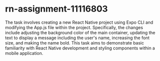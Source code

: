 # rn-assignment-11116803

The task involves creating a new React Native project using Expo CLI and modifying the App.js file within the project. Specifically, the changes include adjusting the background color of the main container, updating the text to display a message including the user's name, increasing the font size, and making the name bold. This task aims to demonstrate basic familiarity with React Native development and styling components within a mobile application.







